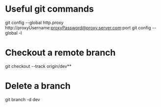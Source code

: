 # Useful git commands
git config --global http.proxy http://proxyUsername:proxyPassword@proxy.server.com:port
git config --global -l
# Checkout a remote branch
git checkout --track origin/dev**

# Delete a branch
git branch -d dev
